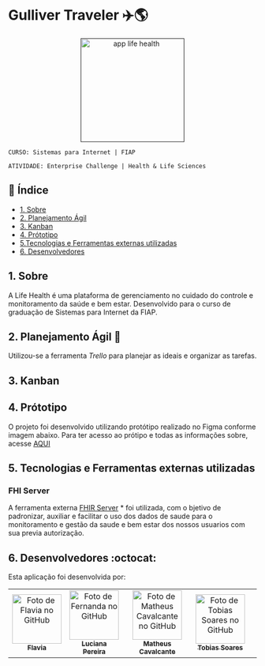 # Gulliver Traveler ✈️​🌎​

<div align="center" >
  <a href="">
    <img width="210" alt="app life health" src="https://github.com/luciana-pereira/t/assets/37550557/f3d21890-5a08-47e7-837b-04f032b367d6">
  </a> 
</div>

`CURSO: Sistemas para Internet | FIAP`

`ATIVIDADE: Enterprise Challenge | Health & Life Sciences`

## :page_facing_up: Índice

* [1. Sobre](#1-sobre)
* [2. Planejamento Ágil](#2-Planejamento-Ágil)
* [3. Kanban](#3-Kanban)
* [4. Prótotipo](#4-Prótotipo)
* [5.Tecnologias e Ferramentas externas utilizadas](#5-Tecnologias-e-Ferramentas-externas-utilizadas)
* [6. Desenvolvedores](#6-Desenvolvedores)

## 1. Sobre
A Life Health é uma plataforma  de gerenciamento no cuidado do controle e monitoramento da saúde e bem estar. Desenvolvido para o curso de graduação de Sistemas para Internet da FIAP. 


## 2. Planejamento Ágil :memo:
Utilizou-se a ferramenta _Trello_ para planejar as ideais e organizar as tarefas. 

## 3. Kanban


## 4. Prótotipo

O projeto foi desenvolvido utilizando protótipo realizado no Figma conforme imagem abaixo. Para ter acesso ao prótipo e todas as informações sobre, acesse [AQUI](https://www.figma.com/file/moXR6GbkBEwn2xmTzrZjJA/Untitled-(Copy)?type=design&node-id=5%3A889&t=GRpwgYo4pvS1rj2B-1)


## 5. Tecnologias e Ferramentas externas utilizadas

### FHI Server 
A ferramenta externa [FHIR Server](https://github.com/microsoft/fhir-server) * foi utilizada, com o bjetivo de padronizar, auxiliar e facilitar o uso dos dados de saude para o monitoramento e gestão da saude e bem estar dos nossos usuarios com sua previa autorização.


## 6. Desenvolvedores :octocat:
Esta aplicação foi desenvolvida por:

<table align="center">
  <tr>
    <td align="center">
      <a href="https://github.com/flavialbraz" target="_blank">
        <img src="https://avatars.githubusercontent.com/u/78583429?v=4" width="100px;" alt="Foto de Flavia no GitHub"/><br>
        <sub>
          <b>Flavia </b>
        </sub>
      </a>
    </td>
     <td align="center">
      <a href="https://github.com/luciana-pereira" target="_blank">
        <img src="https://avatars.githubusercontent.com/u/37550557?v=4" width="100px;" alt="Foto de Fernanda no GitHub"/><br>
        <sub>
          <b>Luciana Pereira</b>
        </sub>
      </a>
    </td>
    <td align="center">
      <a href="https://github.com/matheus-poro" target="_blank">
        <img src="https://avatars.githubusercontent.com/u/111644802?v=4" width="100px;" alt="Foto de Matheus Cavalcante no GitHub"/><br>
        <sub>
          <b>Matheus Cavalcante</b>
        </sub>
      </a>
    </td>
    <td align="center">
      <a href="https://github.com/TobiasGustavo" target="_blank">
        <img src="https://avatars.githubusercontent.com/u/88210620?v=4" width="100px;" alt="Foto de Tobias Soares no GitHub"/><br>
        <sub>
          <b>Tobias Soares</b>
        </sub>
      </a>
    </td>
    <td >
  </tr>
</table>
